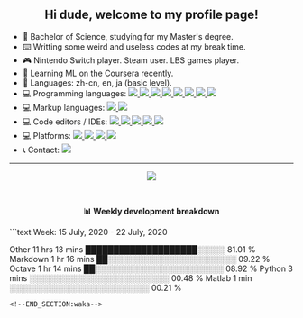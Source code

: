 <h2 align="center">Hi dude, welcome to my profile page!</h2>

<p align="left">
<ul>
    <li>🧪 Bachelor of Science, studying for my Master's degree.</li>
    <li>⌨️ Writting some weird and useless codes at my break time.</li>
    <li>🎮 Nintendo Switch player. Steam user. LBS games player.</li>
    <li>📖 Learning ML on the Coursera recently.</li>
    <li>💬 Languages: zh-cn, en, ja (basic level).</li>
    <li>💻 Programming languages:
        <a href="https://www.python.org/">
            <img src="https://img.shields.io/badge/-Python-3776AB?style=flat&logo=Python&logoColor=white" />
        </a>
        <a href="about:blank">
            <img src="https://img.shields.io/badge/-C-A8B9CC?style=flat&logo=C&logoColor=white" />
        </a>
        <a href="https://isocpp.org/">
            <img src="https://img.shields.io/badge/-C++-00599C?style=flat&logo=C%2B%2B&logoColor=white" />
        </a>
        <a href="https://docs.microsoft.com/en-us/dotnet/csharp/">
            <img src="https://img.shields.io/badge/-C%23-239120?style=flat&logo=C-Sharp&logoColor=white" />
        </a>
        <a href="https://java.com/">
            <img src="https://img.shields.io/badge/-Java-007396?style=flat&logo=Java&logoColor=white" />
        </a>
        <a href="https://www.php.net/">
            <img src="https://img.shields.io/badge/-PHP-777BB4?style=flat&logo=PHP&logoColor=white" />
        </a>
        <a href="https://sqlite.org/">
            <img src="https://img.shields.io/badge/-SQL-003B57?style=flat&logo=SQLite&logoColor=white" />
        </a>
        <a href="https://www.gnu.org/software/octave/">
            <img src="https://img.shields.io/badge/-Octave-0790C0?style=flat&logo=Octave&logoColor=white" />
        </a>
    </li>
    <li>💻 Markup languages:
        <a href="https://daringfireball.net/projects/markdown/">
            <img src="https://img.shields.io/badge/-Markdown-000000?style=flat&logo=Markdown&logoColor=white" />
        </a>
        <a href="https://html.spec.whatwg.org/multipage/">
            <img src="https://img.shields.io/badge/-HTML-E34F26?style=flat&logo=HTML5&logoColor=white" />
        </a>
    </li>
    <li>💻 Code editors / IDEs:
        <a href="https://code.visualstudio.com/">
            <img
                src="https://img.shields.io/badge/-Visual%20Studio%20Code-007ACC?style=flat&logo=Visual-Studio-Code&logoColor=white" />
        </a>
        <a href="https://visualstudio.microsoft.com/vs/">
            <img
                src="https://img.shields.io/badge/-Visual%20Studio-5C2D91?style=flat&logo=Visual-Studio&logoColor=white" />
        </a>
        <a href="https://www.eclipse.org/ide/">
            <img src="https://img.shields.io/badge/-Eclipse-2C2255?style=flat&logo=Eclipse-IDE&logoColor=white" />
        </a>
        <a href="https://www.jetbrains.com/pycharm/">
            <img src="https://img.shields.io/badge/-PyCharm-000000?style=flat&logo=JetBrains&logoColor=white" />
        </a>
        <a href="https://www.gnu.org/software/octave/">
            <img src="https://img.shields.io/badge/-Octave%20(CLI)-0790C0?style=flat&logo=Octave&logoColor=white" />
        </a>
    </li>
    <li>💻 Platforms:
        <a href="https://www.microsoft.com/windows/">
            <img src="https://img.shields.io/badge/-Windows%2010-0078D6?style=flat&logo=Windows&logoColor=white" />
        </a>
        <a href="https://ubuntu.com/">
            <img src="https://img.shields.io/badge/-Ubuntu%2018-E95420?style=flat&logo=Ubuntu&logoColor=white" />
        </a>
        <a href="https://www.apple.com/ios/ios-13/">
            <img src="https://img.shields.io/badge/-iOS%2013-999999?style=flat&logo=Apple&logoColor=white" />
        </a>
        <a href="https://www.apple.com/ipados/">
            <img src="https://img.shields.io/badge/-iPadOS%2013-999999?style=flat&logo=Apple&logoColor=white" />
        </a>
    </li>
    <li>📞 Contact:
        <a href="https://t.me/MetLee">
            <img src="https://img.shields.io/badge/-MetLee-2CA5E0?style=flat&logo=telegram&logoColor=white" />
        </a>
    </li>
</ul>
</p>

<hr />

<p align="center">
    <img src="https://github-readme-stats.vercel.app/api?username=MetLee&show_icons=true">
</p>
<br />

<p align="center"><b>📊 Weekly development breakdown</b></p>
<!--START_SECTION:waka-->
```text
Week: 15 July, 2020 - 22 July, 2020

Other      11 hrs 13 mins  ████████████████████░░░░░   81.01 % 
Markdown   1 hr 16 mins    ██░░░░░░░░░░░░░░░░░░░░░░░   09.22 % 
Octave     1 hr 14 mins    ██░░░░░░░░░░░░░░░░░░░░░░░   08.92 % 
Python     3 mins          ░░░░░░░░░░░░░░░░░░░░░░░░░   00.48 % 
Matlab     1 min           ░░░░░░░░░░░░░░░░░░░░░░░░░   00.21 %
```
<!--END_SECTION:waka-->